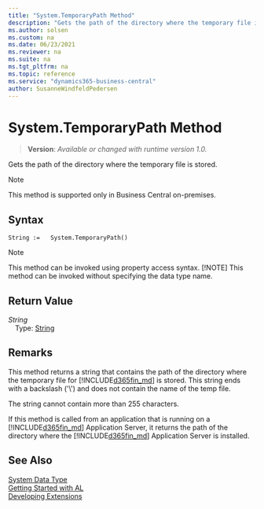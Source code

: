 ```yaml
---
title: "System.TemporaryPath Method"
description: "Gets the path of the directory where the temporary file is stored."
ms.author: solsen
ms.custom: na
ms.date: 06/23/2021
ms.reviewer: na
ms.suite: na
ms.tgt_pltfrm: na
ms.topic: reference
ms.service: "dynamics365-business-central"
author: SusanneWindfeldPedersen
---
```

[//]: # (START>DO_NOT_EDIT)
[//]: # (IMPORTANT:Do not edit any of the content between here and the END>DO_NOT_EDIT.)
[//]: # (Any modifications should be made in the .xml files in the ModernDev repo.)
# System.TemporaryPath Method
> **Version**: _Available or changed with runtime version 1.0._

Gets the path of the directory where the temporary file is stored.

> [!NOTE]
> This method is supported only in Business Central on-premises.

## Syntax
```AL
String :=   System.TemporaryPath()
```
> [!NOTE]
> This method can be invoked using property access syntax.
> [!NOTE]
> This method can be invoked without specifying the data type name.


## Return Value
*String*  
&emsp;Type: [String](../string/string-data-type.md)  



[//]: # (IMPORTANT: END>DO_NOT_EDIT)

## Remarks

This method returns a string that contains the path of the directory where the temporary file for [!INCLUDE[d365fin_md](../../includes/d365fin_md.md)] is stored. This string ends with a backslash \('\\'\) and does not contain the name of the temp file.  
  
The string cannot contain more than 255 characters.  
  
If this method is called from an application that is running on a [!INCLUDE[d365fin_md](../../includes/d365fin_md.md)] Application Server, it returns the path of the directory where the [!INCLUDE[d365fin_md](../../includes/d365fin_md.md)] Application Server is installed. 

## See Also

[System Data Type](system-data-type.md)  
[Getting Started with AL](../../devenv-get-started.md)  
[Developing Extensions](../../devenv-dev-overview.md)